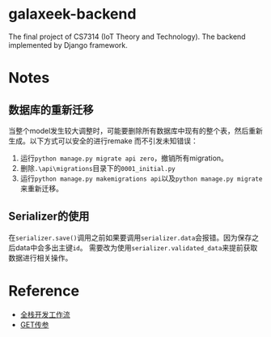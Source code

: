 # galaxeek-backend
 The final project of CS7314 (IoT Theory and Technology). The backend implemented by Django framework.

# Notes
## 数据库的重新迁移
当整个model发生较大调整时，可能要删除所有数据库中现有的整个表，然后重新生成。以下方式可以安全的进行remake
而不引发未知错误：
1. 运行`python manage.py migrate api zero`，撤销所有migration。
2. 删除`.\api\migrations`目录下的`0001_initial.py`
3. 运行`python manage.py makemigrations api`以及`python manage.py migrate`来重新迁移。

## Serializer的使用
在`serializer.save()`调用之前如果要调用`serializer.data`会报错。因为保存之后data中会多出主键`id`。
需要改为使用`serializer.validated_data`来提前获取数据进行相关操作。


# Reference
- [全栈开发工作流](https://zhuanlan.zhihu.com/p/363822302)
- [GET传参](https://www.cnblogs.com/iamjqy/p/7423131.html)
